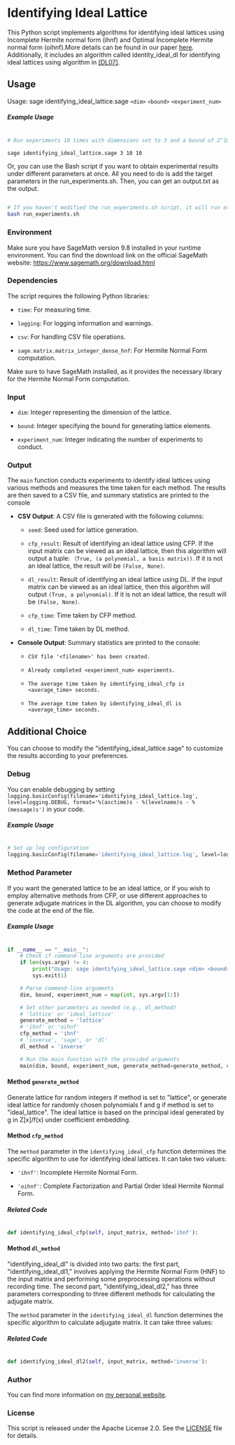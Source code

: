 # Identifying Ideal Lattice

  

This Python script implements algorithms for identifying ideal lattices using Incomplete Hermite normal form (ihnf) and Optimal Incomplete Hermite normal form (oihnf).More details can be found in our paper [here](https://arxiv.org/abs/2307.12497). Additionally, it includes an algorithm called identity_ideal_dl for identifying ideal lattices using algorithm in [[DL07]](https://eprint.iacr.org/2007/322).

  

## Usage

Usage: sage identifying_ideal_lattice.sage `<dim>` `<bound>` `<experiment_num>`

##### Example Usage

```bash

# Run experiments 10 times with dimensions set to 3 and a bound of 2^10.

sage identifying_ideal_lattice.sage 3 10 10

```
Or, you can use the Bash script if you want to obtain experimental results under different parameters at once. All you need to do is add the target parameters in the run_experiments.sh. Then, you can get an output.txt as the output.

```bash

# If you haven't modified the run_experiments.sh script, it will run experiments under each set of parameters (dim, bound, experiment_num) equal to (3, 5, 5) and (3, 10, 5).
bash run_experiments.sh

```
### Environment

Make sure you have SageMath version 9.8 installed in your runtime environment. You can find the download link on the official SageMath website: https://www.sagemath.org/download.html


### Dependencies

The script requires the following Python libraries:

- `time`: For measuring time.

- `logging`: For logging information and warnings.

- `csv`: For handling CSV file operations.

- `sage.matrix.matrix_integer_dense_hnf`: For Hermite Normal Form computation.

Make sure to have SageMath installed, as it provides the necessary library for the Hermite Normal Form computation.

### Input

- `dim`: Integer representing the dimension of the lattice.

- `bound`: Integer specifying the bound for generating lattice elements.

- `experiment_num`: Integer indicating the number of experiments to conduct.


### Output

The `main` function conducts experiments to identify ideal lattices using various methods and measures the time taken for each method. The results are then saved to a CSV file, and summary statistics are printed to the console

- **CSV Output**: A CSV file is generated with the following columns:

	- `seed`: Seed used for lattice generation.
	
    - `cfp_result`: Result of identifying an ideal lattice using CFP. If the input matrix can be viewed as an ideal lattice, then this algorithm will output a tuple: `（True, (a polynomial, a basis matrix))`. If it is not an ideal lattice, the result will be `(False, None)`.

    - `dl_result`: Result of identifying an ideal lattice using DL. If the input matrix can be viewed as an ideal lattice, then this algorithm will output `(True, a polynomial)`. If it is not an ideal lattice, the result will be `(False, None)`.
        
	- `cfp_time`: Time taken by CFP method.
		
	- `dl_time`: Time taken by DL method.

- **Console Output**: Summary statistics are printed to the console:

	- `CSV file '<filename>' has been created.`
	
	- `Already completed <experiment_num> experiments.`
	
	- `The average time taken by identifying_ideal_cfp is <average_time> seconds.`
		
	- `The average time taken by identifying_ideal_dl is <average_time> seconds.`

## Additional Choice

You can choose to modify the "identifying_ideal_lattice.sage" to customize the results according to your preferences.

### Debug

You can enable debugging by setting `logging.basicConfig(filename='identifying_ideal_lattice.log', level=logging.DEBUG, format='%(asctime)s - %(levelname)s - %(message)s')` in your code.

##### Example Usage

```python

# Set up log configuration
logging.basicConfig(filename='identifying_ideal_lattice.log', level=logging.DEBUG, format='%(asctime)s - %(levelname)s - %(message)s')

```

### Method Parameter

If you want the generated lattice to be an ideal lattice, or if you wish to employ alternative methods from CFP, or use different approaches to generate adjugate matrices in the DL algorithm, you can choose to modify the code at the end of the file.

##### Example Usage

```python

if __name__ == "__main__":
    # Check if command-line arguments are provided
    if len(sys.argv) != 4:
        print("Usage: sage identifying_ideal_lattice.sage <dim> <bound> <experiment_num>")
        sys.exit(1)

    # Parse command-line arguments
    dim, bound, experiment_num = map(int, sys.argv[1:])

    # Set other parameters as needed (e.g., dl_method)
    # 'lattice' or 'ideal_lattice'
    generate_method = 'lattice'
    # 'ihnf' or 'oihnf'
    cfp_method = 'ihnf'
    # 'inverse', 'sage', or 'dl'
    dl_method = 'inverse'

    # Run the main function with the provided arguments
    main(dim, bound, experiment_num, generate_method=generate_method, cfp_method=cfp_method, dl_method=dl_method)

```


#### Method `generate_method`

Generate lattice for random integers if method is set to "lattice", or generate ideal lattice for randomly chosen polynomials f and g if method is set to "ideal_lattice". The ideal lattice is based on the principal ideal generated by g in Z[x]/f(x) under coefficient embedding.

#### Method `cfp_method`

The `method` parameter in the `identifying_ideal_cfp` function determines the specific algorithm to use for identifying ideal lattices. It can take two values:

- `'ihnf'`: Incomplete Hermite Normal Form.

- `'oihnf'`: Complete Factorization and Partial Order Ideal Hermite Normal Form.

##### Related Code
```python

def identifying_ideal_cfp(self, input_matrix, method='ihnf'):

```
#### Method `dl_method`

"identifying_ideal_dl" is divided into two parts: the first part, "identifying_ideal_dl1," involves applying the Hermite Normal Form (HNF) to the input matrix and performing some preprocessing operations without recording time. The second part, "identifying_ideal_dl2," has three parameters corresponding to three different methods for calculating the adjugate matrix.

The `method` parameter in the `identifying_ideal_dl` function determines the specific algorithm to calculate adjugate matrix. It can take three values:

##### Related Code
```python

def identifying_ideal_dl2(self, input_matrix, method='inverse'):

```

### Author

You can find more information on [my personal website](https://www.fffmath.com/).

### License

This script is released under the Apache License 2.0. See the [LICENSE](LICENSE) file for details.
